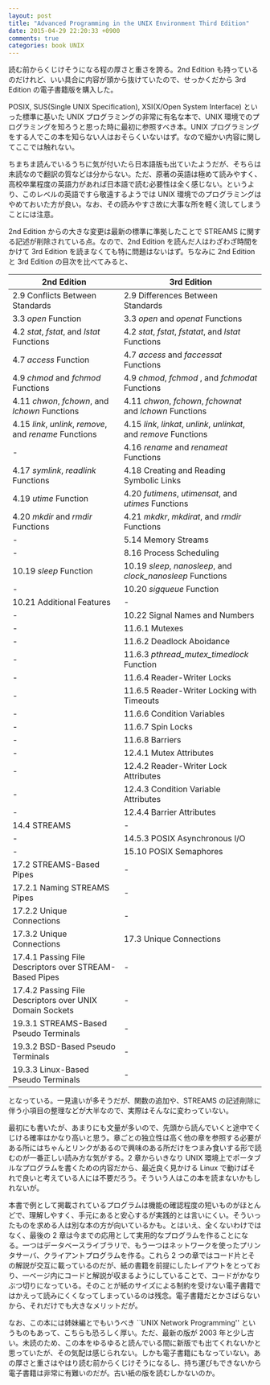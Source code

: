 ```yaml
---
layout: post
title: "Advanced Programming in the UNIX Environment Third Edition"
date: 2015-04-29 22:20:33 +0900
comments: true
categories: book UNIX
---
```

読む前からくじけそうになる程の厚さと重さを誇る。2nd Edition も持っているのだけれど、いい具合に内容が頭から抜けていたので、せっかくだから 3rd Edition の電子書籍版を購入した。

POSIX, SUS(Single UNIX Specification), XSI(X/Open System Interface) といった標準に基いた UNIX プログラミングの非常に有名な本で、UNIX 環境でのプログラミングを知ろうと思った時に最初に参照すべき本。UNIX プログラミングをする人でこの本を知らない人はおそらくいないはず。なので細かい内容に関してここでは触れない。

ちまちま読んでいるうちに気が付いたら日本語版も出ていたようだが、そちらは未読なので翻訳の質などは分からない。ただ、原著の英語は極めて読みやすく、高校卒業程度の英語力があれば日本語で読む必要性は全く感じない。というより、このレベルの英語ですら敬遠するようでは UNIX 環境でのプログラミングはやめておいた方が良い。なお、その読みやすさ故に大事な所を軽く流してしまうことには注意。

2nd Edition からの大きな変更は最新の標準に準拠したことで STREAMS に関する記述が削除されている点。なので、2nd Edition を読んだ人はわざわざ時間をかけて 3rd Edition を読まなくても特に問題はないはず。ちなみに 2nd Edition と 3rd Edition の目次を比べてみると、

| 2nd Edition | 3rd Edition | 
|-----------|---------------| 
| 2.9 Conflicts Between Standards | 2.9 Differences Between Standards | 
| 3.3 *open* Function | 3.3 *open* and *openat* Functions |
| 4.2 *stat*, *fstat*, and *lstat* Functions | 4.2 *stat*, *fstat*, *fstatat*, and *lstat* Functions | 
| 4.7 *access* Function | 4.7 *access* and *faccessat* Functions |
| 4.9 *chmod* and *fchmod* Functions | 4.9 *chmod*, *fchmod* , and *fchmodat* Functions |
| 4.11 *chwon*, *fchown*, and *lchown* Functions | 4.11 *chwon*, *fchown*, *fchownat* and *lchown* Functions |
| 4.15 *link*, *unlink*, *remove*, and *rename* Functions | 4.15 *link*, *linkat*, *unlink*, *unlinkat*, and *remove* Functions | 
| - | 4.16 *rename* and *renameat* Functions |
| 4.17 *symlink*, *readlink* Functions | 4.18 Creating and Reading Symbolic Links |
| 4.19 *utime* Function | 4.20 *futimens*, *utimensat*, and *utimes* Functions |
| 4.20 *mkdir* and *rmdir* Functions | 4.21 *mkdkr*, *mkdirat*, and *rmdir* Functions |
| - | 5.14 Memory Streams |
| - | 8.16 Process Scheduling | 
| 10.19 *sleep* Function | 10.19 *sleep*, *nanosleep*, and *clock_nanosleep* Functions |
| - | 10.20 *sigqueue* Function |
| 10.21 Additional Features | - | 
| - | 10.22 Signal Names and Numbers |
| - | 11.6.1 Mutexes | 
| - | 11.6.2 Deadlock Aboidance | 
| - | 11.6.3 *pthread_mutex_timedlock* Function | 
| - | 11.6.4 Reader-Writer Locks | 
| - | 11.6.5 Reader-Writer Locking with Timeouts | 
| - | 11.6.6 Condition Variables |
| - | 11.6.7 Spin Locks |
| - | 11.6.8 Barriers | 
| - | 12.4.1 Mutex Attributes |
| - | 12.4.2 Reader-Writer Lock Attributes |
| - | 12.4.3 Condition Variable Attributes |
| - | 12.4.4 Barrier Attributes | 
| 14.4 STREAMS | - |
| - | 14.5.3 POSIX Asynchronous I/O |
| - | 15.10 POSIX Semaphores |
| 17.2 STREAMS-Based Pipes | - |
| 17.2.1 Naming STREAMS Pipes | - |
| 17.2.2 Unique Connections | - |
| 17.3.2 Unique Connections | 17.3 Unique Connections |
| 17.4.1 Passing File Descriptors over STREAM-Based Pipes | - | 
| 17.4.2 Passing File Descriptors over UNIX Domain Sockets | - |
| 19.3.1 STREAMS-Based Pseudo Terminals | - |
| 19.3.2 BSD-Based Pseudo Terminals | - |
| 19.3.3 Linux-Based Pseudo Terminals | - |

となっている。一見違いが多そうだが、関数の追加や、STREAMS の記述削除に伴う小項目の整理などが大半なので、実際はそんなに変わっていない。

最初にも書いたが、あまりにも文量が多いので、先頭から読んでいくと途中でくじける確率はかなり高いと思う。章ごとの独立性は高く他の章を参照する必要がある所にはちゃんとリンクがあるので興味のある所だけをつまみ食いする形で読むのが一番正しい読み方な気がする。2 章からいきなり UNIX 環境上でポータブルなプログラムを書くための内容だから、最近良く見かける Linux で動けばそれで良いと考えている人には不要だろう。そういう人はこの本を読まないかもしれないが。

本書で例として掲載されているプログラムは機能の確認程度の短いものがほとんどで、理解しやすく、手元にあると安心するが実践的とは言いにくい。そういったものを求める人は別な本の方が向いているかも。とはいえ、全くないわけではなく、最後の 2 章は今までの応用として実用的なプログラムを作ることになる。一つはデータベースライブラリで、もう一つはネットワークを使ったプリンタサーバ、クライアントプログラムを作る。これら 2 つの章ではコード片とその解説が交互に載っているのだが、紙の書籍を前提にしたレイアウトをとっており、一ベージ内にコードと解説が収まるようにしていることで、コードがかなりぶつ切りになっている。そのことが紙のサイズによる制約を受けない電子書籍ではかえって読みにくくなってしまっているのは残念。電子書籍だとかさばらないから、それだけでも大きなメリットだが。

なお、この本には姉妹編とでもいうべき ``UNIX Network Programming'' というものもあって、こちらも恐ろしく厚い。ただ、最新の版が 2003 年と少し古い。未読のため、この本をゆるゆると読んでいる間に新版でも出てくれないかと思っていたが、その気配は感じられない。しかも電子書籍にもなっていない。あの厚さと重さはやはり読む前からくじけそうになるし、持ち運びもできないから電子書籍は非常に有難いのだが。古い紙の版を読むしかないのか。
